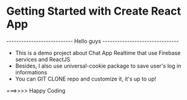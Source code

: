 # Getting Started with Create React App

--------------------------- Hello guys -------------------------------

* This is a demo project about Chat App Realtime that use Firebase services and ReactJS
* Besides, I also use universal-cookie package to save user's log in informations
* You can GIT CLONE repo and customize it, it's up to up!

===>>>> Happy Coding 

